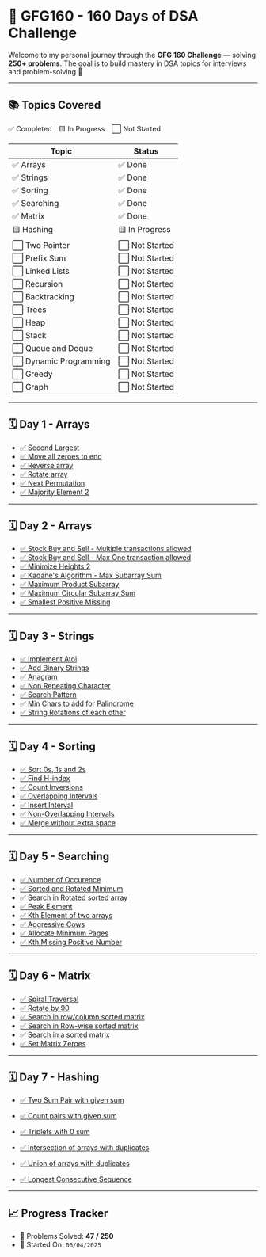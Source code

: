 # 📘 GFG160 - 160 Days of DSA Challenge

Welcome to my personal journey through the **GFG 160 Challenge** — solving **250+ problems**. The goal is to build mastery in DSA topics for interviews and problem-solving 🚀

---

## 📚 Topics Covered

✅ Completed 🟨 In Progress ⬜ Not Started

| Topic                  | Status         |
| ---------------------- | -------------- |
| ✅ Arrays              | ✅ Done        |
| ✅ Strings             | ✅ Done        |
| ✅ Sorting             | ✅ Done        |
| ✅ Searching           | ✅ Done        |
| ✅ Matrix              | ✅ Done        |
| 🟨 Hashing             | 🟨 In Progress |
| ⬜ Two Pointer         | ⬜ Not Started |
| ⬜ Prefix Sum          | ⬜ Not Started |
| ⬜ Linked Lists        | ⬜ Not Started |
| ⬜ Recursion           | ⬜ Not Started |
| ⬜ Backtracking        | ⬜ Not Started |
| ⬜ Trees               | ⬜ Not Started |
| ⬜ Heap                | ⬜ Not Started |
| ⬜ Stack               | ⬜ Not Started |
| ⬜ Queue and Deque     | ⬜ Not Started |
| ⬜ Dynamic Programming | ⬜ Not Started |
| ⬜ Greedy              | ⬜ Not Started |
| ⬜ Graph               | ⬜ Not Started |

---

## 🗓️ Day 1 - Arrays

- [✅ Second Largest](./01.Arrays/01_Second_Largest.cpp)
- [✅ Move all zeroes to end](./01.Arrays/02_Move_all_zeroes_to_end.cpp)
- [✅ Reverse array](./01.Arrays/03_Reverse_array.cpp)
- [✅ Rotate array](./01.Arrays/04_Rotate_Array.cpp)
- [✅ Next Permutation](./01.Arrays/05_Next_Permutation.cpp)
- [✅ Majority Element 2](./01.Arrays/06_Majority_element_2.cpp)

---

## 🗓️ Day 2 - Arrays

- [✅ Stock Buy and Sell - Multiple transactions allowed](./01.Arrays/07_Stock_Buy_and_Sell_multiple_transactions_allowed.cpp)
- [✅ Stock Buy and Sell - Max One transaction allowed](./01.Arrays/08_Stock_Buy_and_Sell_only_one_transaction.cpp)
- [✅ Minimize Heights 2](./01.Arrays/09_Minimize_the_heights_2.cpp)
- [✅ Kadane's Algorithm - Max Subarray Sum](./01.Arrays/10_Kadanes_algo.cpp)
- [✅ Maximum Product Subarray](./01.Arrays/11_Maximum_Product_subarray.cpp)
- [✅ Maximum Circular Subarray Sum](./01.Arrays/12_Max_Circular_Subarray_sum.cpp)
- [✅ Smallest Positive Missing](./01.Arrays/13_Smallest_positive_missing.cpp)

---

## 🗓️ Day 3 - Strings

- [✅ Implement Atoi](./02.Strings/01_Implement_Atoi.cpp)
- [✅ Add Binary Strings](./02.Strings/02_Add_Binary_Strings.cpp)
- [✅ Anagram](./02.Strings/03_Anagram.cpp)
- [✅ Non Repeating Character](./02_Strings/04_Non_Repeating_Character.cpp)
- [✅ Search Pattern](./02_Strings/05_Search_Pattern.cpp)
- [✅ Min Chars to add for Palindrome](./02_Strings/06_Min_Chars_to_add_for_Palindrome.cpp)
- [✅ String Rotations of each other](./02_Strings/07_String_Rotations_of_each_other.cpp)

---

## 🗓️ Day 4 - Sorting

- [✅ Sort 0s, 1s and 2s](./03_Sorting/01_Sort_0s_1s_2s.cpp)
- [✅ Find H-index](./03_Sorting/02_Find_H-index.cpp)
- [✅ Count Inversions](./03_Sorting/03_Count_Inversions.cpp)
- [✅ Overlapping Intervals](./03_Sorting/04_Overlapping_Intervals.cpp)
- [✅ Insert Interval](./03_Sorting/05_Insert_Interval.cpp)
- [✅ Non-Overlapping Intervals](./03_Sorting/06_Non_Overlapping_Intervals.cpp)
- [✅ Merge without extra space](./03_Sorting/07_Merge_without_extra_space.cpp)

---

## 🗓️ Day 5 - Searching

- [✅ Number of Occurence](./04_Searching/01_Number_of_Occurence.cpp)
- [✅ Sorted and Rotated Minimum](./04_Searching/02_Sorted_and_Rotated_Minimum.cpp)
- [✅ Search in Rotated sorted array](./04_Searching/03_Search_in_Rotated_sorted_array.cpp)
- [✅ Peak Element](./04_Searching/04_Peak_Element.cpp)
- [✅ Kth Element of two arrays](./04_Searching/05_Kth_element_of_two_arrays.cpp)
- [✅ Aggressive Cows](./04_Searching/06_Aggressive_cows.cpp)
- [✅ Allocate Minimum Pages](./04_Searching/07_Allocate_Minimum_Pages.cpp)
- [✅ Kth Missing Positive Number](./04_Searching/08_Kth_Missing_Positive_Number.cpp)

---

## 🗓️ Day 6 - Matrix

- [✅ Spiral Traversal](./05_Matrix/01_Spiral_traversal.cpp)
- [✅ Rotate by 90](./05_Matrix/02_Rotate_by_90.cpp)
- [✅ Search in row/column sorted matrix](./05_Matrix/03_Search_in_row_column_sorted_matrix.cpp)
- [✅ Search in Row-wise sorted matrix](./05_Matrix/04_Search_in_Row_wise_sorted_matrix.cpp)
- [✅ Search in a sorted matrix](./05_Matrix/05_Search_in_a_sorted_matrix.cpp)
- [✅ Set Matrix Zeroes](./05_Matrix/06_Set_Matrix_zeroes.cpp)

---

## 🗓️ Day 7 - Hashing

- [✅ Two Sum Pair with given sum](./06_Hashing/01_Two_Sum_Pair_with_given_sum.cpp)
- [✅ Count pairs with given sum](./06_Hashing/02_Count_pairs_with_given_sum.cpp)
- [✅ Triplets with 0 sum](./06_Hashing/03_Tripletes_with_0_sum.cpp)
- [✅ Intersection of arrays with duplicates](./06_Hashing/04_Intersection_of_two_arrays_with_duplicates.cpp)

- [✅ Union of arrays with duplicates](./06_Hashing/05_Union_of_arrays_with_duplicates.cpp)
- [✅ Longest Consecutive Sequence](./06_Hashing/06_Longest_Consecutive_Sequence.cpp)

---

## 📈 Progress Tracker

- 🧠 Problems Solved: **47 / 250**
- 🚀 Started On: `06/04/2025`
